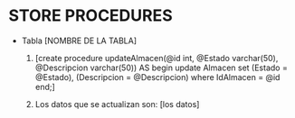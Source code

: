 # STORE PROCEDURES

- Tabla [NOMBRE DE LA TABLA]
    1. [create procedure updateAlmacen(@id int, @Estado varchar(50), @Descripcion varchar(50)) AS
    begin 
        update Almacen
        set (Estado = @Estado), (Descripcion = @Descripcion)
        where IdAlmacen = @id
    end;]

    2. Los datos que se actualizan son: [los datos]


